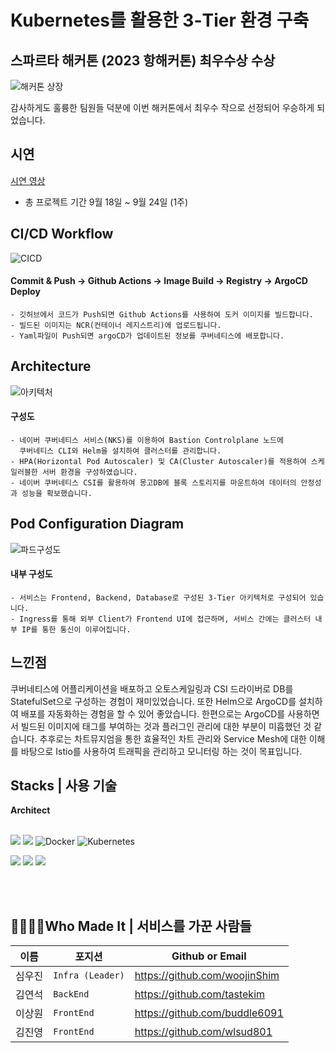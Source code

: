 # Kubernetes를 활용한 3-Tier 환경 구축

## 스파르타 해커톤 (2023 항해커톤) 최우수상 수상

![해커톤 상장](https://github.com/LMS-horangEDU/Frontend/assets/83018778/e70130e3-e567-4ece-8c57-7c73b36b04de)

감사하게도 훌륭한 팀원들 덕분에 이번 해커톤에서 최우수 작으로 선정되어 우승하게 되었습니다.

## 시연

[시연 영상](https://github.com/LMS-horangEDU/ArgoCD-Image-Updater/assets/88238006/6c7cb402-5bf4-46cc-90e6-bff46e885644)
<br/>

- 총 프로젝트 기간 9월 18일 ~ 9월 24일 (1주)

## CI/CD Workflow

![CICD](https://github.com/LMS-horangEDU/ArgoCD-Image-Updater/assets/88238006/d419e4cd-2bfb-4a7d-ad3c-7f031b24914e)

#### Commit & Push -> Github Actions -> Image Build -> Registry -> ArgoCD Deploy

```
- 깃허브에서 코드가 Push되면 Github Actions를 사용하여 도커 이미지를 빌드합니다.
- 빌드된 이미지는 NCR(컨테이너 레지스트리)에 업로드됩니다.
- Yaml파일이 Push되면 argoCD가 업데이트된 정보를 쿠버네티스에 배포합니다.
```

## Architecture

![아키텍처](https://github.com/LMS-horangEDU/ArgoCD-Image-Updater/assets/88238006/f378c28a-ca56-437c-806f-47c95c9685cb)

#### 구성도

```
- 네이버 쿠버네티스 서비스(NKS)를 이용하여 Bastion Controlplane 노드에
  쿠버네티스 CLI와 Helm을 설치하여 클러스터를 관리합니다.
- HPA(Horizontal Pod Autoscaler) 및 CA(Cluster Autoscaler)를 적용하여 스케일러블한 서버 환경을 구성하였습니다.
- 네이버 쿠버네티스 CSI를 활용하여 몽고DB에 블록 스토리지를 마운트하여 데이터의 안정성과 성능을 확보했습니다.
```

## Pod Configuration Diagram

![파드구성도](https://github.com/LMS-horangEDU/ArgoCD-Image-Updater/assets/88238006/fe21db34-b40c-43fc-aa50-b831bdc2e2f1)

#### 내부 구성도

```
- 서비스는 Frontend, Backend, Database로 구성된 3-Tier 아키텍처로 구성되어 있습니다.
- Ingress를 통해 외부 Client가 Frontend UI에 접근하며, 서비스 간에는 클러스터 내부 IP를 통한 통신이 이루어집니다.
```

## 느낀점

쿠버네티스에 어플리케이션을 배포하고 오토스케일링과 CSI 드라이버로 DB를 StatefulSet으로 구성하는 경험이 재미있었습니다. 또한 Helm으로 ArgoCD를 설치하여 배포를 자동화하는 경험을 할 수 있어 좋았습니다.
한편으로는 ArgoCD를 사용하면서 빌드된 이미지에 태그를 부여하는 것과 플러그인 관리에 대한 부분이 미흡했던 것 같습니다.
추후로는 차트뮤지엄을 통한 효율적인 차트 관리와 Service Mesh에 대한 이해를 바탕으로 Istio를 사용하여 트래픽을 관리하고 모니터링 하는 것이 목표입니다.

## Stacks | 사용 기술

**Architect**
<br/>
<br/>

<img src="https://img.shields.io/badge/Github-181717?style=for-the-badge&logo=GITHUB&logoColor=white"> <img src="https://img.shields.io/badge/GITHUB ACTIONS-007ACC?style=for-the-badge&logo=GITHUB ACTIONS&logoColor=white"> <img alt="Docker" src ="https://img.shields.io/badge/Docker-blue.svg?&style=for-the-badge&logo=Docker&logoColor=white"/> <img alt="Kubernetes" src ="https://img.shields.io/badge/Kubernetes-blue.svg?&style=for-the-badge&logo=Kubernetes&logoColor=white"/>

<img src ="https://img.shields.io/badge/NAVER CLOUD PLATFORM-00cc52?style=for-the-badge&logo=for-the-badge&logo=NAVER CLOUD PLATFORM&logoColor=white"/> <img src="https://img.shields.io/badge/ArgoCD-F24E1E?style=for-the-badge&logo=ARGOCD&logoColor=white"> <img src="https://img.shields.io/badge/VISUAL STUDIO CODE-007ACC?style=for-the-badge&logo=VISUAL STUDIO CODE&logoColor=white">

<br/>

<br/>

## 👨‍💻👩‍💻Who Made It | 서비스를 가꾼 사람들

| 이름   | 포지션           | Github or Email               |
| ------ | ---------------- | ----------------------------- |
| 심우진 | `Infra (Leader)` | https://github.com/woojinShim |
| 김연석 | `BackEnd`        | https://github.com/tastekim   |
| 이상원 | `FrontEnd`       | https://github.com/buddle6091 |
| 김진영 | `FrontEnd`       | https://github.com/wlsud801   |

